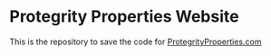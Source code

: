 # Protegrity Properties Website
This is the repository to save the code for [ProtegrityProperties.com](https://protegrityproperties.com "Protegrity Properties")
